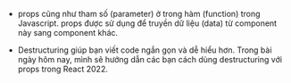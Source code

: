 - props cũng như tham số (parameter) ở trong hàm (function) trong Javascript. props được sử dụng để truyền dữ liệu (data) từ component này sang component khác.

- Destructuring giúp bạn viết code ngắn gọn và dễ hiểu hơn. Trong bài ngày hôm nay, mình sẽ hướng dẫn các bạn cách dùng destructuring với props trong React 2022.

